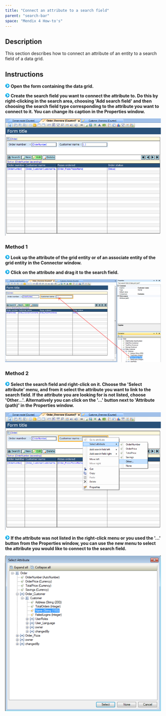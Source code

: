 ```yaml
---
title: "Connect an attribute to a search field"
parent: "search-bar"
space: "Mendix 4 How-to's"
---
```

## Description

This section describes how to connect an attribute of an entity to a search field of a data grid.

## Instructions

![](attachments/819203/917932.png) **Open the form containing the data grid.**

![](attachments/819203/917932.png) **Create the search field you want to connect the attribute to. Do this by right-clicking in the search area, choosing 'Add search field' and then choosing the search field type corresponding to the attribute you want to connect to it. You can change its caption in the Properties window.**

![](attachments/2621449/2752611.png)

### Method 1

![](attachments/819203/917932.png) **Look up the attribute of the grid entity or of an associate entity of the grid entity in the Connector window.**

![](attachments/819203/917932.png) **Click on the attribute and drag it to the search field.**

![](attachments/2621449/2752616.png)

### Method 2

![](attachments/819203/917932.png) **Select the search field and right-click on it. Choose the 'Select attribute' menu, and from it select the attribute you want to link to the search field. If the attribute you are looking for is not listed, choose 'Other...'. Alternatively you can click on the '...' button next to 'Attribute (path)' in the Properties window.**

![](attachments/2621449/2752617.png)

![](attachments/819203/917932.png) **If the attribute was not listed in the right-click menu or you used the '...' button from the Properties window, you can use the new menu to select the attribute you would like to connect to the search field.**

![](attachments/2621449/2752610.png)
